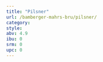 ```yaml
---
title: "Pilsner"
url: /bamberger-mahrs-bru/pilsner/
category: 
style: 
abv: 4.9
ibu: 0
srm: 0
upc: 0
---
```


